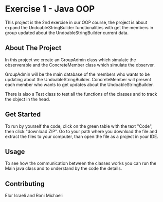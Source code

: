 
# Exercise 1 - Java OOP

This project is the 2nd exercise in our OOP course, the project is about expand the UndoableStringBuilder functionalities with get the members in group updated about the UndoableStringBuilder current data.
## About The Project

In this project we create an GroupAdmin class which simulate the observerable and the ConcreteMember class which simulate the observer.

GroupAdmin will be the main database of the members who wants to be updating about the UndoableStringBuilder.
ConcreteMember will present each member who wants to get updates about the UndoableStringBuilder.

There is also a Test class to test all the functions of the classes and to track the object in the head.
## Get Started
To run by yourself the code, click on the green table with the text "Code", then click "download ZIP".
Go to your path where you download the file and extract the files to your computer, than open the file as a project in your IDE.

## Usage
To see how the communication between the classes works you can run the Main java class and to understand by the code the details.
## Contributing
Elor Israeli and Roni Michaeli
